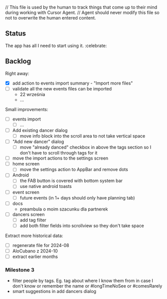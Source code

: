// This file is used by the human to track things that come up to their mind during working with Cursor Agent.
// Agent should never modify this file so not to overwrite the human entered content.

## Status
The app has all I need to start using it. :celebrate:

## Backlog

Right away:
- [x] add action to events import summary - "Import more files"
- [ ] validate all the new events files can be imported
  - 22 września
  - ...

Small improvements:
- [ ] events import
  - [ ] ...
- [ ] Add existing dancer dialog
  - [ ] move info block into the scroll area to not take vertical space
- [ ] "Add new dancer" dialog
  - [ ] move "already danced" checkbox in above the tags section so I don't have to scroll through tags for it
- [ ] move the import actions to the settings screen
- [ ] home screen
  - [ ] move the settings action to AppBar and remove dots
- [ ] Android
  - [ ] the FAB button is covered with bottom system bar
  - [ ] use native android toasts
- [ ] event screen
  - [ ] future events (in 1+ days should only have planning tab)
- [ ] docs
  - preambula o moim szacunku dla partnerek
- [ ] dancers screen
  - [ ] add tag filter
  - [ ] add both filter fields into scrollview so they don't take space

Extract more historical data:
- [ ] regenerate file for 2024-08
- [ ] AloCubano z 2024-10
- [ ] extract earlier months

### Milestone 3
- filter people by tags. Eg. tag about where I know them from in case I don't know or remember the name or #longTimeNoSee or #comesRarely
- smart suggestions in add dancers dialog
